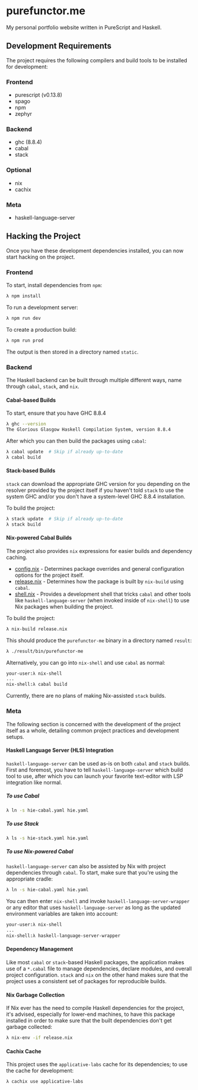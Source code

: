 # purefunctor.me
My personal portfolio website written in PureScript and Haskell.

## Development Requirements
The project requires the following compilers and build tools to be installed for development:

### Frontend
* purescript (v0.13.8)
* spago
* npm
* zephyr

### Backend
* ghc (8.8.4)
* cabal
* stack

### Optional
* nix
* cachix

### Meta
* haskell-language-server

## Hacking the Project
Once you have these development dependencies installed, you can now start hacking on the project.

### Frontend
To start, install dependencies from `npm`:
```sh
λ npm install
```

To run a development server:
```sh
λ npm run dev
```

To create a production build:
```sh
λ npm run prod
```
The output is then stored in a directory named `static`.

### Backend
The Haskell backend can be built through multiple different ways, name through `cabal`, `stack`, and `nix`.

#### Cabal-based Builds
To start, ensure that you have GHC 8.8.4
```sh
λ ghc --version
The Glorious Glasgow Haskell Compilation System, version 8.8.4
```

After which you can then build the packages using `cabal`:
```sh
λ cabal update  # Skip if already up-to-date
λ cabal build
```

#### Stack-based Builds
`stack` can download the appropriate GHC version for you depending on the resolver provided by the project itself if you haven't told `stack` to use the system GHC and/or you don't have a system-level GHC 8.8.4 installation.

To build the project:
```sh
λ stack update  # Skip if already up-to-date
λ stack build
```

#### Nix-powered Cabal Builds
The project also provides `nix` expressions for easier builds and dependency caching.
* [config.nix](./config.nix) - Determines package overrides and general configuration options for the project itself.
* [release.nix](./release.nix) - Determines how the package is built by `nix-build` using `cabal`.
* [shell.nix](./shell.nix) - Provides a development shell that tricks `cabal` and other tools like `haskell-language-server` (when invoked inside of `nix-shell`) to use Nix packages when building the project.

To build the project:
```sh
λ nix-build release.nix
```

This should produce the `purefunctor-me` binary in a directory named `result`:
```sh
λ ./result/bin/purefunctor-me
```

Alternatively, you can go into `nix-shell` and use `cabal` as normal:
```sh
your-user:λ nix-shell
...
nix-shell:λ cabal build
```

Currently, there are no plans of making Nix-assisted `stack` builds.

### Meta
The following section is concerned with the development of the project itself as a whole, detailing common project practices and development setups.

#### Haskell Language Server (HLS) Integration
`haskell-language-server` can be used as-is on both `cabal` and `stack` builds.  First and foremost, you have to tell `haskell-language-server` which build tool to use, after which you can launch your favorite text-editor with LSP integration like normal.

##### To use Cabal
```sh
λ ln -s hie-cabal.yaml hie.yaml
```

##### To use Stack
```sh
λ ls -s hie-stack.yaml hie.yaml
```

##### To use Nix-powered Cabal
`haskell-language-server` can also be assisted by Nix with project dependencies through `cabal`. To start, make sure that you're using the appropriate cradle:
```sh
λ ln -s hie-cabal.yaml hie.yaml
```
You can then enter `nix-shell` and invoke `haskell-language-server-wrapper` or any editor that uses `haskell-language-server` as long as the updated environment variables are taken into account:
```sh
your-user:λ nix-shell
...
nix-shell:λ haskell-language-server-wrapper
```

#### Dependency Management
Like most `cabal` or `stack`-based Haskell packages, the application makes use of a `*.cabal` file to manage dependencies, declare modules, and overall project configuration. `stack` and `nix` on the other hand makes sure that the project uses a consistent set of packages for reproducible builds.

#### Nix Garbage Collection
If Nix ever has the need to compile Haskell dependencies for the project, it's advised, especially for lower-end machines, to have this package installed in order to make sure that the built dependencies don't get garbage collected:
```sh
λ nix-env -if release.nix
```

#### Cachix Cache
This project uses the `applicative-labs` cache for its dependencies; to use the cache for development:
```sh
λ cachix use applicative-labs
```
